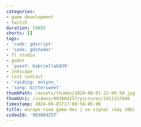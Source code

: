 ```yaml
---
categories:
- game development
- twitch
duration: 19855
shorts: []
tags:
- 'code: gdscript'
- 'code: gdshader'
- fl studio
- godot
- 'guest: GabriellaG439'
- inkscape
- lost contact
- 'raiding: enlynn_'
- 'song: bittersweet'
thumbPath: /assets/thumbs/2024-08-01-22-09-58.jpg
thumbUri: /videos/993884257/pictures/1911317840
timestamp: 2024-08-01T17:09:58-05:00
title: escape room game dev | no signal (day 106)
videoId: '993884257'
---
```

